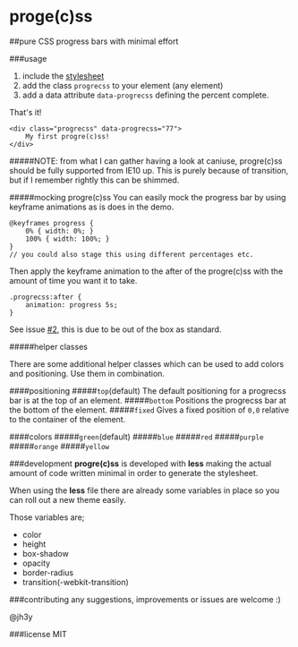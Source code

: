 proge(c)ss
===
##pure CSS progress bars with minimal effort

###usage
1. include the [stylesheet](https://raw2.github.com/jh3y/progre-c-ss/master/progrecss.css)
2. add the class `progrecss` to your element (any element)
3. add a data attribute `data-progrecss` defining the percent complete.

That's it!

	<div class="progrecss" data-progrecss="77">
		My first progre(c)ss!
	</div>

#####NOTE: from what I can gather having a look at caniuse, progre(c)ss should be fully supported from IE10 up. This is purely because of transition, but if I remember rightly this can be shimmed.

#####mocking progre(c)ss
You can easily mock the progress bar by using keyframe animations as is does in the demo.

	@keyframes progress {
		0% { width: 0%; }
		100% { width: 100%; }
	}
	// you could also stage this using different percentages etc.
	
Then apply the keyframe animation to the after of the progre(c)ss with the amount of time you want it to take.

	.progrecss:after {
		animation: progress 5s;
	}

See issue [#2](#2), this is due to be out of the box as standard.


#####helper classes

There are some additional helper classes which can be used to add colors and positioning. Use them in combination.

####positioning
#####`top`(default)
The default positioning for a progrecss bar is at the top of an element.
#####`bottom`
Positions the progrecss bar at the bottom of the element.
#####`fixed`
Gives a fixed position of `0,0` relative to the container of the element.

####colors
#####`green`(default)
#####`blue`
#####`red`
#####`purple`
#####`orange`
#####`yellow`

###development
__progre(c)ss__ is developed with __less__ making the actual amount of code written minimal in order to generate the stylesheet.

When using the __less__ file there are already some variables in place so you can roll out a new theme easily.

Those variables are;

* color
* height
* box-shadow
* opacity
* border-radius
* transition(-webkit-transition)

###contributing
any suggestions, improvements or issues are welcome :)

@jh3y

###license
MIT
